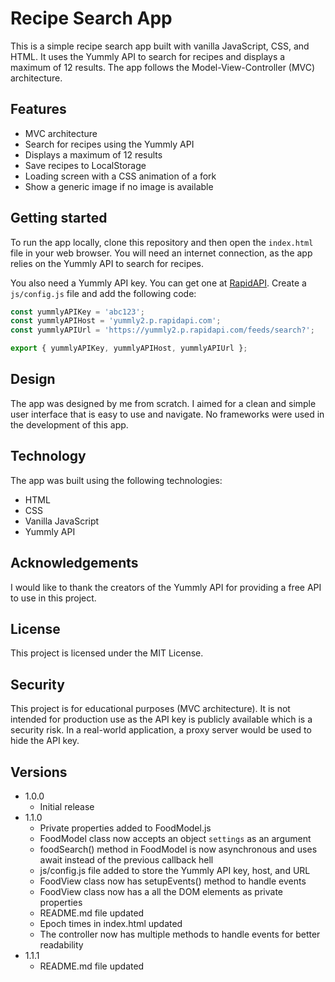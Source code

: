 # Recipe Search App

This is a simple recipe search app built with vanilla JavaScript, CSS, and HTML. It uses the Yummly API to search for recipes and displays a maximum of 12 results. The app follows the Model-View-Controller (MVC) architecture.

## Features

* MVC architecture
* Search for recipes using the Yummly API
* Displays a maximum of 12 results
* Save recipes to LocalStorage
* Loading screen with a CSS animation of a fork
* Show a generic image if no image is available

## Getting started

To run the app locally, clone this repository and then open the `index.html` file in your web browser. You will need an internet connection, as the app relies on the Yummly API to search for recipes.

You also need a Yummly API key. You can get one at [RapidAPI](https://rapidapi.com/apidojo/api/yummly2/). Create a `js/config.js` file and add the following code:

```js
const yummlyAPIKey = 'abc123';
const yummlyAPIHost = 'yummly2.p.rapidapi.com';
const yummlyAPIUrl = 'https://yummly2.p.rapidapi.com/feeds/search?';

export { yummlyAPIKey, yummlyAPIHost, yummlyAPIUrl };
``` 

## Design

The app was designed by me from scratch. I aimed for a clean and simple user interface that is easy to use and navigate. No frameworks were used in the development of this app.

## Technology

The app was built using the following technologies:

* HTML
* CSS
* Vanilla JavaScript
* Yummly API

## Acknowledgements

I would like to thank the creators of the Yummly API for providing a free API to use in this project.

## License

This project is licensed under the MIT License.

## Security

This project is for educational purposes (MVC architecture). It is not intended for production use as the API key is publicly available which is a security risk. In a real-world application, a proxy server would be used to hide the API key.

## Versions

* 1.0.0
    * Initial release
* 1.1.0
    * Private properties added to FoodModel.js
    * FoodModel class now accepts an object `settings` as an argument
    * foodSearch() method in FoodModel is now asynchronous and uses await instead of the previous callback hell
    * js/config.js file added to store the Yummly API key, host, and URL
    * FoodView class now has setupEvents() method to handle events
    * FoodView class now has a all the DOM elements as private properties
    * README.md file updated
    * Epoch times in index.html updated
    * The controller now has multiple methods to handle events for better readability
* 1.1.1
    * README.md file updated